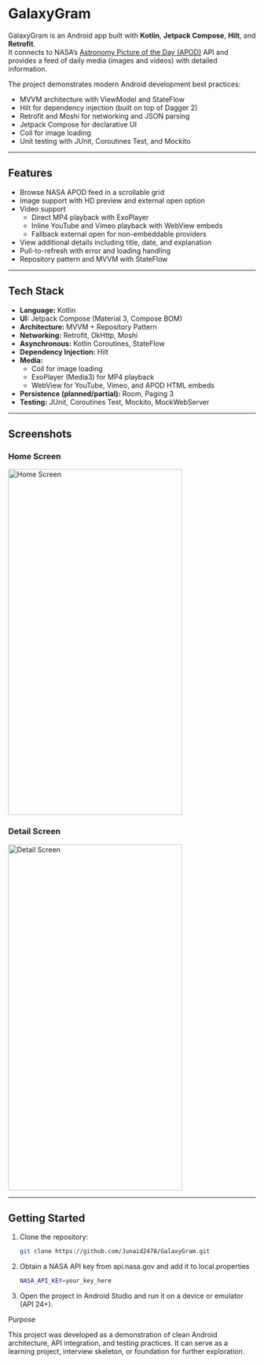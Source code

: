 # GalaxyGram

GalaxyGram is an Android app built with **Kotlin**, **Jetpack Compose**, **Hilt**, and **Retrofit**.  
It connects to NASA’s [Astronomy Picture of the Day (APOD)](https://apod.nasa.gov/apod/astropix.html) API and provides a feed of daily media (images and videos) with detailed information.

The project demonstrates modern Android development best practices:

- MVVM architecture with ViewModel and StateFlow  
- Hilt for dependency injection (built on top of Dagger 2)  
- Retrofit and Moshi for networking and JSON parsing  
- Jetpack Compose for declarative UI  
- Coil for image loading  
- Unit testing with JUnit, Coroutines Test, and Mockito  

---

## Features

- Browse NASA APOD feed in a scrollable grid  
- Image support with HD preview and external open option  
- Video support  
  - Direct MP4 playback with ExoPlayer  
  - Inline YouTube and Vimeo playback with WebView embeds  
  - Fallback external open for non-embeddable providers  
- View additional details including title, date, and explanation  
- Pull-to-refresh with error and loading handling  
- Repository pattern and MVVM with StateFlow  

---

## Tech Stack

- **Language:** Kotlin  
- **UI:** Jetpack Compose (Material 3, Compose BOM)  
- **Architecture:** MVVM + Repository Pattern  
- **Networking:** Retrofit, OkHttp, Moshi  
- **Asynchronous:** Kotlin Coroutines, StateFlow  
- **Dependency Injection:** Hilt  
- **Media:**  
  - Coil for image loading  
  - ExoPlayer (Media3) for MP4 playback  
  - WebView for YouTube, Vimeo, and APOD HTML embeds  
- **Persistence (planned/partial):** Room, Paging 3  
- **Testing:** JUnit, Coroutines Test, Mockito, MockWebServer  

---

## Screenshots

### Home Screen
<img width="354" height="704" alt="Home Screen" src="https://github.com/user-attachments/assets/72ec5900-fc11-4d78-bcf0-eee23666b23b" />

### Detail Screen
<img width="354" height="704" alt="Detail Screen" src="https://github.com/user-attachments/assets/c34cc387-1d20-4d48-b989-b8c7e22eca8f" />

---

## Getting Started

1. Clone the repository:
   ```bash
   git clone https://github.com/Junaid2478/GalaxyGram.git

2. Obtain a NASA API key from api.nasa.gov and add it to local.properties
    ```bash
   NASA_API_KEY=your_key_here

3. Open the project in Android Studio and run it on a device or emulator (API 24+).

Purpose

This project was developed as a demonstration of clean Android architecture, API integration, and testing practices.
It can serve as a learning project, interview skeleton, or foundation for further exploration.
